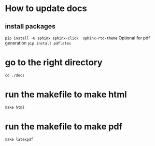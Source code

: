 # How to update docs
## install packages
`pip install -U sphinx sphinx-click  sphinx-rtd-theme`
Optional for pdf generation
`pip install pdflatex`

# go to the right directory
`cd ./docs`
# run the makefile to make html
`make html`

# run the makefile to make pdf
`make latexpdf`